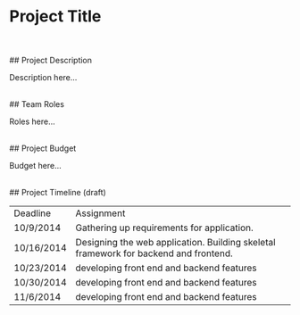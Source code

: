 # Project Title
<br>

<br>
## Project Description

<p>Description here...</p>

<br>
## Team Roles

<p>Roles here...</p>

<br>
## Project Budget

<p>Budget here...</p>

<br>
## Project Timeline (draft)

<table>
    <tr>
        <td>Deadline</td>
        <td>Assignment</td>
    </tr>
    <tr>
        <td>10/9/2014</td>
        <td>Gathering up requirements for application.</td>
    </tr>
    <tr>
        <td>10/16/2014</td>
        <td>
        Designing the web application.
        Building skeletal framework for backend and frontend.
        </td>
    </tr>
    <tr>
        <td>10/23/2014</td>
        <td>developing front end and backend features</td>
    </tr>
    <tr>
        <td>10/30/2014</td>
        <td>developing front end and backend features</td>
    </tr>
    <tr>
        <td>11/6/2014</td>
        <td>developing front end and backend features</td>
    </tr>
</table>
